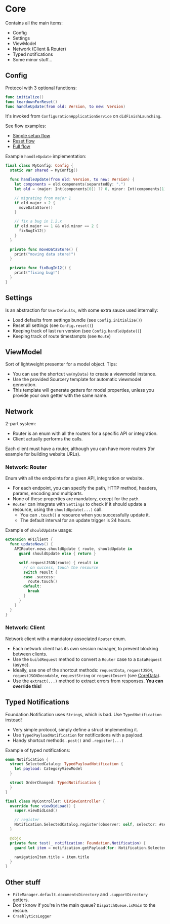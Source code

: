 # Core

Contains all the main items:

- Config
- Settings
- ViewModel
- Network (Client & Router)
- Typed notifications
- Some minor stuff...

## Config

Protocol with 3 optional functions:

```swift
func initialize()
func teardownForReset()
func handleUpdate(from old: Version, to new: Version)
```

It's invoked from `ConfigurationApplicationService` on `didFinishLaunching`.

See flow examples:

- [Simple setup flow](https://mermaidjs.github.io/mermaid-live-editor/#/view/eyJjb2RlIjoic2VxdWVuY2VEaWFncmFtXG5cbnBhcnRpY2lwYW50IEFwcERlbGVnYXRlXG5wYXJ0aWNpcGFudCBDb25maWdcbnBhcnRpY2lwYW50IFNldHRpbmdzXG5wYXJ0aWNpcGFudCBEQlxuXG5BcHBEZWxlZ2F0ZS0-PkNvbmZpZzogc2V0dXBBcHBsaWNhdGlvbigpXG5hY3RpdmF0ZSBDb25maWdcbkNvbmZpZy0-PlNldHRpbmdzOiBsb2FkKClcbmFjdGl2YXRlIFNldHRpbmdzXG5TZXR0aW5ncy0-PlNldHRpbmdzOiBMb2FkIGRlZmF1bHRzIGZyb20gYnVuZGxlXG5kZWFjdGl2YXRlIFNldHRpbmdzXG5Db25maWctPj5EQjogaW5pdGlhbGl6ZSgpXG5Db25maWctLT4-Q29uZmlnOiBpbml0aWFsaXplKClcbkNvbmZpZy0-PkFwcERlbGVnYXRlOiBzZXR1cEFwcGxpY2F0aW9uKCkgRG9uZVxuZGVhY3RpdmF0ZSBDb25maWdcbiIsIm1lcm1haWQiOnsidGhlbWUiOiJkZWZhdWx0In19)
- [Reset flow](https://mermaidjs.github.io/mermaid-live-editor/#/view/eyJjb2RlIjoic2VxdWVuY2VEaWFncmFtXG5cbnBhcnRpY2lwYW50IFVzZXJcbnBhcnRpY2lwYW50IENvbmZpZ1xucGFydGljaXBhbnQgU2V0dGluZ3NcbnBhcnRpY2lwYW50IERCXG5cblVzZXItPj5Db25maWc6IHJlc2V0QXBwbGljYXRpb24oKVxuYWN0aXZhdGUgQ29uZmlnXG5Db25maWctPj5TZXR0aW5nczogcmVzZXQoKVxuQ29uZmlnLT4-REI6IHJlc2V0KClcbkNvbmZpZy0tPj5Db25maWc6IHRlYXJEb3duRm9yUmVzZXQoKVxuZGVhY3RpdmF0ZSBDb25maWciLCJtZXJtYWlkIjp7InRoZW1lIjoiZGVmYXVsdCJ9fQ)
- [Full flow](https://mermaidjs.github.io/mermaid-live-editor/#/view/eyJjb2RlIjoic2VxdWVuY2VEaWFncmFtXG5cbnBhcnRpY2lwYW50IEFwcERlbGVnYXRlXG5wYXJ0aWNpcGFudCBDb25maWdcbnBhcnRpY2lwYW50IFNldHRpbmdzXG5wYXJ0aWNpcGFudCBEQlxuXG5BcHBEZWxlZ2F0ZS0-PkNvbmZpZzogc2V0dXBBcHBsaWNhdGlvbigpXG5hY3RpdmF0ZSBDb25maWdcbkNvbmZpZy0-U2V0dGluZ3M6IHNob3VsZFJlc2V0P1xub3B0IFJlc2V0IG5lZWRlZFxuICAgIENvbmZpZy0-PkNvbmZpZzogcmVzZXRBcHBsaWNhdGlvbigpXG4gICAgYWN0aXZhdGUgQ29uZmlnXG4gICAgQ29uZmlnLT4-U2V0dGluZ3M6IHJlc2V0KClcbiAgICBDb25maWctPj5EQjogcmVzZXQoKVxuICAgIENvbmZpZy0tPj5Db25maWc6IHRlYXJEb3duRm9yUmVzZXQoKVxuICAgIGRlYWN0aXZhdGUgQ29uZmlnXG5lbmRcbkNvbmZpZy0-PlNldHRpbmdzOiBsb2FkKClcbmFjdGl2YXRlIFNldHRpbmdzXG5vcHQgVmVyc2lvbiBDaGFuZ2VkXG4gICAgU2V0dGluZ3MtLT4-Q29uZmlnOiBoYW5kbGVVcGRhdGUoZnJvbTosIHRvOilcbmVuZFxuU2V0dGluZ3MtPj5TZXR0aW5nczogTG9hZCBkZWZhdWx0cyBmcm9tIGJ1bmRsZVxuZGVhY3RpdmF0ZSBTZXR0aW5nc1xuQ29uZmlnLT4-REI6IGluaXRpYWxpemUoKVxuQ29uZmlnLS0-PkNvbmZpZzogaW5pdGlhbGl6ZSgpXG5Db25maWctPj5BcHBEZWxlZ2F0ZTogc2V0dXBBcHBsaWNhdGlvbigpIERvbmVcbmRlYWN0aXZhdGUgQ29uZmlnXG4iLCJtZXJtYWlkIjp7InRoZW1lIjoiZGVmYXVsdCJ9fQ)

Example `handleUpdate` implementation:
```swift
final class MyConfig: Config {
  static var shared = MyConfig()

  func handleUpdate(from old: Version, to new: Version) {
    let components = old.components(separatedBy: ".")
    let old = (major: Int(components[0]) ?? 0, minor: Int(components[1]) ?? 0, bugfix: Int(components[2]) ?? 0)

    // migrating from major 1
    if old.major < 2 {
      moveDataStore()
    }

    // fix a bug in 1.2.x
    if old.major == 1 && old.minor == 2 {
      fixBugIn12()
    }
  }

  private func moveDataStore() {
    print("moving data store!")
  }

  private func fixBugIn12() {
    print("fixing bug!")
  }
}
```

## Settings

Is an abstraction for `UserDefaults`, with some extra sauce used internally:

- Load defaults from settings bundle (see `Config.initialize()`)
- Reset all settings (see `Config.reset()`)
- Keeping track of last run version (see `Config.handleUpdate()`)
- Keeping track of route timestampts (see `Route`)

## ViewModel

Sort of lightweight presenter for a model object. Tips:

- You can use the shortcut `vm(myData)` to create a viewmodel instance.
- Use the provided Sourcery template for automatic viewmodel generation.
- This template will generate getters for model properties, unless you provide your own getter with the same name.

## Network

2-part system:

- Router is an enum with all the routers for a specific API or integration.
- Client actually performs the calls.

Each client must have a router, although you can have more routers (for example for building website URLs).

### Network: Router

Enum with all the endpoints for a given API, integration or website.

- For each endpoint, you can specify the path, HTTP method, headers, params, encoding and multiparts.
- None of these properties are mandatory, except for the `path`.
- `Router` can integrate with `Settings` to check if it should update a resource, using the `shouldUpdate(...)` call.
  - You can `.touch()` a resource when you successfully update it.
  - The default interval for an update trigger is 24 hours.

Example of `shouldUpdate` usage:
```swift
extension APIClient {
  func updateNews() {
    APIRouter.news.shouldUpdate { route, shouldUpdate in
      guard shouldUpdate else { return }

      self.requestJSON(route) { result in
        // on success, touch the resource
        switch result {
        case .success:
          route.touch()
        default:
          break
        }
      }
    }
  }
}
```

### Network: Client

Network client with a mandatory associated `Router` enum.

- Each network client has its own session manager, to prevent blocking between clients.
- Use the `buildRequest` method to convert a `Router` case to a `DataRequest` (async).
- Ideally, use one of the shortcut methods: `requestData`, `requestJSON`, `requestJSONDecodable`, `requestString` or `requestInsert` (see [CoreData](CoreData.md)).
- Use the `extract(...)` method to extract errors from responses. **You can override this!**

## Typed Notifications

Foundation.Notification uses `String`s, which is bad. Use `TypedNotification` instead!

- Very simple protocol, simply define a struct implementing it.
- Use `TypedPayloadNotification` for notifications with a payload.
- Handy shortcut methods `.post()` and `.register(...)`

Example of typed notifications:
```swift
enum Notification {
  struct SelectedCatalog: TypedPayloadNotification {
    let payload: CategoryViewModel
  }

  struct OrderChanged: TypedNotification {
  }
}

final class MyController: UIViewController {
  override func viewDidLoad() {
    super.viewDidLoad()

    // register
    Notification.SelectedCatalog.register(observer: self, selector: #selector(test(_:)))
  }

  @objc
  private func test(_ notification: Foundation.Notification) {
    guard let item = notification.getPayload(for: Notification.SelectedCatalog.self) else { return }

    navigationItem.title = item.title
  }
}
```

## Other stuff

- `FileManager.default.documentsDirectory` and `.supportDirectory` getters.
- Don't know if you're in the main queue? `DispatchQueue.isMain` to the rescue.
- `CrashlyticsLogger`
